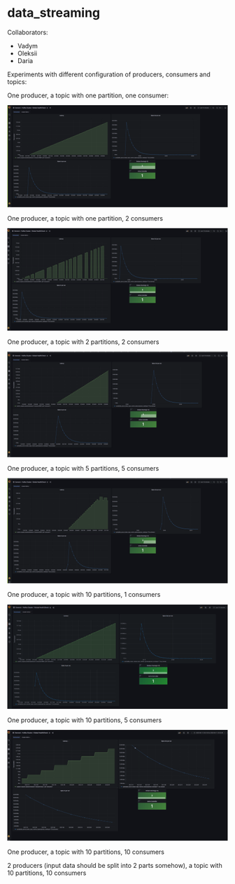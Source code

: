 # data_streaming

Collaborators:
 - Vadym
 - Oleksii
 - Daria

Experiments with different configuration of producers, consumers and topics:

One producer, a topic with one partition, one consumer:

![](./img/task1/task1.png)


One producer, a topic with one partition, 2 consumers

![](./img/task2/task2.png)

One producer, a topic with 2 partitions, 2 consumers

![](./img/task3/task3.png)

One producer, a topic with 5 partitions, 5 consumers

![](./img/task4/task4.png)

One producer, a topic with 10 partitions, 1 consumers

![](./img/task5/task5.png)

One producer, a topic with 10 partitions, 5 consumers

![](./img/task6/task6.png)

One producer, a topic with 10 partitions, 10 consumers

2 producers (input data should be split into 2 parts somehow), a topic with 10 partitions, 10 consumers